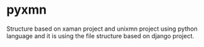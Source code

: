 pyxmn
=====

Structure based on xaman project and unixmn project using python language and it is using the file structure based on django project.
